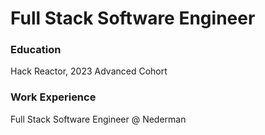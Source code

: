 # Full Stack Software Engineer

### Education
Hack Reactor, 2023 Advanced Cohort 

### Work Experience
Full Stack Software Engineer @ Nederman
